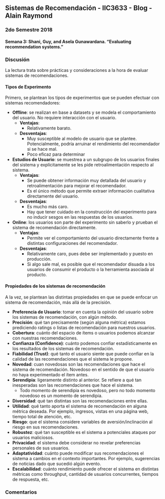 ## Sistemas de Recomendación - IIC3633 - Blog - Alain Raymond
### 2do Semestre 2018

#### Semana 3:  Shani, Guy, and Asela Gunawardana. “Evaluating recommendation systems.”

### Discusión

La lectura trata sobre prácticas y consideraciones a la hora de evaluar sistemas de recomendaciones.
#### Tipos de Experimento
Primero, se plantean los tipos de experimentos que se pueden efectuar con sistemas recomendadores:

* **Offline**: se realizan en base a datasets y se modela el comportamiento del usuario. No requiere interacción con el usuario.
   * **Ventajas**:
     * Relativamente barato.
   * **Desventajas**:
     * Muy susceptible al modelo de usuario que se plantee. Potencialmente, podría arruinar el rendimiento del recomendador si se hace mal.
     * Poco eficaz para determinar 
* **Estudios de Usuario**: se muestrea a un subgrupo de los usuarios finales del sistema y explícitamente se les pide retroalimentación respecto al sistema.
  * **Ventajas**:
    * Se puede obtener información muy detallada del usuario y retroalimentación para mejorar el recomendador.
    * Es el único método que permite extraer información cualitativa directamente del usuario.
  * **Desventajas**:
    * Es mucho más caro.
    * Hay que tener cuidado en la construcción del experimento para no inducir sesgos en las respuestas de los usuarios. 
* **Online**: los usuarios son parte del experimento sin saberlo y prueban el sistema de recomendación directamente.
  * **Ventajas**:
     * Permite ver el comportamiento del usuario directamente frente a distintas configuraciones del recomendador.
  * **Desventajas**:
     * Relativamente caro, pues debe ser implementado y puesto en producción.
     * Si algo sale mal, es posible que el recomendador disuada a los usuarios de consumir el producto o la herramienta asociada al producto.

#### Propiedades de los sistemas de recomendación

A la vez, se plantean las distintas propiedades en que se puede enfocar un sistema de recomendación, más allá de la precisión.

* **Preferencia de Usuario**: tomar en cuenta la opinión del usuario sobre los sistemas de recomendación, con algún método.
* **Precisión**: qué tan precisamente (según alguna métrica) estamos prediciendo ratings o listas de recomendación para nuestros usuarios.
* **Cobertura**: cuánto del espacio de ítems o usuarios podemos alcanzar con nuestras recomendaciones. 
* **Confianza (Confidence)**: cuánto podemos confiar estadísticamente en los resultados de los sistemas de recomendación.
* **Fiabilidad (Trust)**: qué tanto el usuario siente que puede confiar en la calidad de las recomendaciones que el sistema le propone.
* **Novedad**: cuan novedosas son las recomendaciones que hace el sistema de recomendación. Novedoso en el sentido de que el usuario no haya experimentado el ítem antes.
* **Serendipia**: ligeramente distinto al anterior. Se refiere a qué tan inesperadas son las recomendaciones que hace el sistema.
  * Todo momento de serendipia es novedoso, pero no todo momento novedoso es un momento de serendipia.
* **Diversidad**: qué tan distintas son las recomendaciones entre ellas.
* **Utilidad**: qué tanto aporta el sistema de recomendación en alguna métrica deseada. Por ejemplo, ingresos, vistas en una página web, tiempo total de atención, etc.
* **Riesgo**: que el sistema considere variables de aversión/inclinación al riesgo en sus recomendaciones. 
* **Robustez**: qué tan susceptible es el sistema a potenciales ataques por usuarios maliciosos. 
* **Privacidad**: el sistema debe considerar no revelar preferencias personales de sus usuarios.
* **Adaptatividad**: cuánto puede modificar sus recomendaciones el sistema a cambios en el contexto importantes. Por ejemplo, sugerencias de noticias dado que sucedió algún evento.
* **Escalabilidad**: cuánto rendimiento puede ofrecer el sistema en distintas métricas como throughput, cantidad de usuarios concurrentes, tiempos de respuesta, etc.
 
 ### Comentarios
